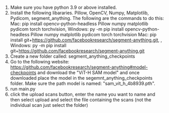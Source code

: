 1. Make sure you have python 3.9 or above installed.
2. Install the following libararies. Pillow, OpenCV, Numpy, Matplotlib, Pydicom, segment_anything. The following are the commands to do this:  
    Mac: pip install opencv-python-headless Pillow numpy matplotlib pydicom torch torchvision, Windows: py -m pip install opencv-python-headless Pillow numpy matplotlib pydicom torch torchvision
    Mac: pip install git+https://github.com/facebookresearch/segment-anything.git, , Windows: py -m pip install git+https://github.com/facebookresearch/segment-anything.git
3. Create a new folder called: segment_anything_checkpoints
4.  Go to the following website: https://github.com/facebookresearch/segment-anything#model-checkpoints and download the "ViT-H SAM model" and once downloaded place the model in the segemnt_anything_checkpoints folder. Make sure the path model is named: "sam_vit_h_4b8939.pth".
5. run main.py
6. click the upload scans button, enter the name you want to name and then select upload and select the file containing the scans (not the individual scan just select the folder)